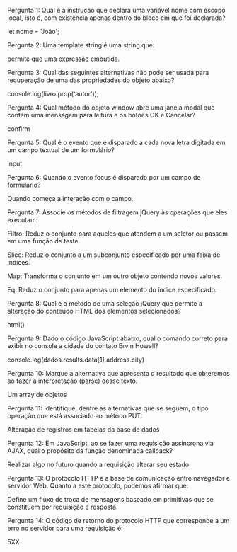 Pergunta 1:
Qual é a instrução que declara uma variável nome com escopo local, isto é, com existência apenas dentro do bloco em que foi declarada?

let nome = 'João';

Pergunta 2:
Uma template string é uma string que:

permite que uma expressão embutida.

Pergunta 3:
Qual das seguintes alternativas não pode ser usada para recuperação de uma das propriedades do objeto abaixo?

console.log(livro.prop('autor'));

Pergunta 4:
Qual método do objeto window abre uma janela modal que contém uma mensagem para leitura e os botões OK e Cancelar?

confirm

Pergunta 5:
Qual é o evento que é disparado a cada nova letra digitada em um campo textual de um formulário?

input

Pergunta 6:
Quando o evento focus é disparado por um campo de formulário?

Quando começa a interação com o campo.

Pergunta 7:
Associe os métodos de filtragem jQuery às operações que eles executam:

Filtro: Reduz o conjunto para aqueles que atendem a um seletor ou passem em uma função de teste.

Slice: Reduz o conjunto a um subconjunto especificado por uma faixa de índices.

Map: Transforma o conjunto em um outro objeto contendo novos valores.

Eq: Reduz o conjunto para apenas um elemento do índice especificado.

Pergunta 8:
Qual é o método de uma seleção jQuery que permite a alteração do conteúdo HTML dos elementos selecionados?

html()

Pergunta 9:
Dado o código JavaScript abaixo, qual o comando correto para exibir no console a cidade do contato Ervin Howell?

console.log(dados.results.data[1].address.city)

Pergunta 10:
Marque a alternativa que apresenta o resultado que obteremos ao fazer a interpretação (parse) desse texto.

Um array de objetos

Pergunta 11:
Identifique, dentre as alternativas que se seguem, o tipo operação que está associado ao método PUT:

Alteração de registros em tabelas da base de dados

Pergunta 12:
Em JavaScript, ao se fazer uma requisição assíncrona via AJAX, qual o propósito da função denominada callback?

Realizar algo no futuro quando a requisição alterar seu estado

Pergunta 13:
O protocolo HTTP é a base de comunicação entre navegador e servidor Web. Quanto a este protocolo, podemos afirmar que:

Define um fluxo de troca de mensagens baseado em primitivas que se constituem por requisição e resposta.

Pergunta 14:
O código de retorno do protocolo HTTP que corresponde a um erro no servidor para uma requisição é:

5XX
